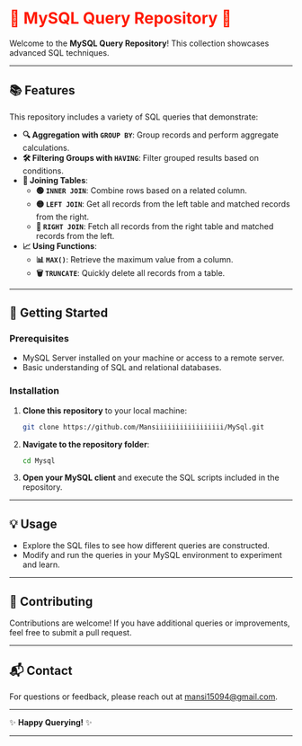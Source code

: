 # 🌟 MySQL Query Repository 🌟

Welcome to the **MySQL Query Repository**! This collection showcases advanced SQL techniques.

---

## 📚 Features

This repository includes a variety of SQL queries that demonstrate:

- **🔍 Aggregation with `GROUP BY`**: Group records and perform aggregate calculations.
- **🛠️ Filtering Groups with `HAVING`**: Filter grouped results based on conditions.
- **🔗 Joining Tables**:
  - **🟢 `INNER JOIN`**: Combine rows based on a related column.
  - **🟡 `LEFT JOIN`**: Get all records from the left table and matched records from the right.
  - **🔵 `RIGHT JOIN`**: Fetch all records from the right table and matched records from the left.
- **📈 Using Functions**:
  - **📊 `MAX()`**: Retrieve the maximum value from a column.
  - **🗑️ `TRUNCATE`**: Quickly delete all records from a table.

---

## 🚀 Getting Started

### Prerequisites

- MySQL Server installed on your machine or access to a remote server.
- Basic understanding of SQL and relational databases.

### Installation

1. **Clone this repository** to your local machine:
   ```bash
   git clone https://github.com/Mansiiiiiiiiiiiiiiiii/MySql.git
   ```
2. **Navigate to the repository folder**:
   ```bash
   cd Mysql
   ```
3. **Open your MySQL client** and execute the SQL scripts included in the repository.

---

## 💡 Usage

- Explore the SQL files to see how different queries are constructed.
- Modify and run the queries in your MySQL environment to experiment and learn.

---

## 🤝 Contributing

Contributions are welcome! If you have additional queries or improvements, feel free to submit a pull request. 

---

## 📬 Contact

For questions or feedback, please reach out at [mansi15094@gmail.com](mailto:mansi15094@gmail.com).

---

✨ **Happy Querying!** ✨

---

<style>
@keyframes rainbow {
  0% { color: red; }
  14% { color: orange; }
  28% { color: yellow; }
  42% { color: green; }
  57% { color: blue; }
  71% { color: indigo; }
  85% { color: violet; }
  100% { color: red; }
}
h1 {
  animation: rainbow 5s linear infinite;
}
</style>
